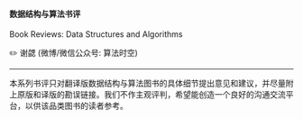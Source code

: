#### 数据结构与算法书评

Book Reviews: Data Structures and Algorithms  

:pencil2: 谢勰 (微博/微信公众号: 算法时空)

---

本系列书评只对翻译版数据结构与算法图书的具体细节提出意见和建议，并尽量附上原版和译版的勘误链接。我们不作主观评判，希望能创造一个良好的沟通交流平台，以供该品类图书的读者参考。